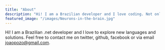 ```yaml
---
title: "About"
description: "Hi! I am a Brazilian developer and I love coding. Not only professionally, but by hobby."
featured_image: "/images/Neurons-in-the-brain.jpg"
---
```


Hi! I am a Brazilian .net developer and I love to explore new languages and solutions. Feel free to contact me on twitter, github, facebook or via email <joaopozo@gmail.com>.
